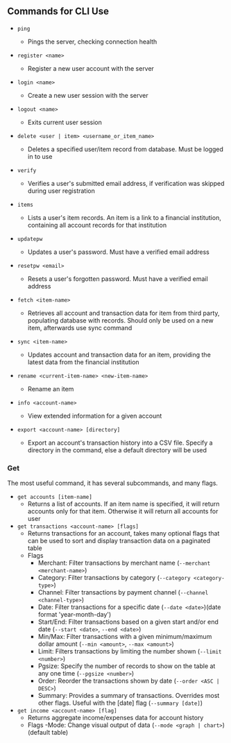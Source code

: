 ## Commands for CLI Use

- `ping`
    - Pings the server, checking connection health

- `register <name>`
     - Register a new user account with the server

- `login <name>`
    - Create a new user session with the server

- `logout <name>`
    - Exits current user session

- `delete <user | item> <username_or_item_name>`
    - Deletes a specified user/item record from database. Must be logged in to use

- `verify`
    - Verifies a user's submitted email address, if verification was skipped during user registration 

- `items` 
    - Lists a user's item records. An item is a link to a financial institution, containing all account records for that institution

- `updatepw`
    - Updates a user's password. Must have a verified email address

- `resetpw <email>`
    - Resets a user's forgotten password. Must have a verified email address

- `fetch <item-name>`
    - Retrieves all account and transaction data for item from third party, populating database with records. Should only be used on a new item, afterwards use sync command

- `sync <item-name>`
    - Updates account and transaction data for an item, providing the latest data from the financial institution

- `rename <current-item-name> <new-item-name>`
    - Rename an item 

- `info <account-name>`
    - View extended information for a given account

- `export <account-name> [directory]`
    - Export an account's transaction history into a CSV file. Specify a directory in the command, else a default directory will be used

### Get

The most useful command, it has several subcommands, and many flags.
- `get accounts [item-name]`
    - Returns a list of accounts. If an item name is specified, it will return accounts only for that item. Otherwise it will return all accounts for user
- `get transactions <account-name> [flags]`
    - Returns transactions for an account, takes many optional flags that can be used to sort and display transaction data on a paginated table
    - Flags
        - Merchant: Filter transactions by merchant name (`--merchant <merchant-name>`)
        - Category: Filter transactions by category (`--category <category-type>`)
        - Channel: Filter transactions by payment channel (`--channel <channel-type>`)
        - Date: Filter transactions for a specific date (`--date <date>`)(date format 'year-month-day')
        - Start/End: Filter transactions based on a given start and/or end date (`--start <date>`, `--end <date>`)
        - Min/Max: Filter transactions with a given minimum/maximum dollar amount (`--min <amount>`, `--max <amount>`)
        - Limit: Filters transactions by limiting the number shown (`--limit <number>`)
        - Pgsize: Specify the number of records to show on the table at any one time (`--pgsize <number>`) 
        - Order: Reorder the transactions shown by date (`--order <ASC | DESC>`)
        - Summary: Provides a summary of transactions. Overrides most other flags. Useful with the [date] flag (`--summary [date]`)
- `get income <account-name> [flag]`
    - Returns aggregate income/expenses data for account history
    - Flags
        -Mode: Change visual output of data (`--mode <graph | chart>`)(default table)
